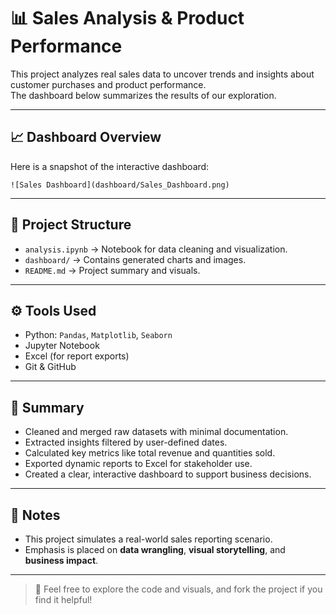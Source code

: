 # 📊 Sales Analysis & Product Performance

This project analyzes real sales data to uncover trends and insights about customer purchases and product performance.  
The dashboard below summarizes the results of our exploration.

---

## 📈 Dashboard Overview

Here is a snapshot of the interactive dashboard:

`![Sales Dashboard](dashboard/Sales_Dashboard.png)`

---

## 🧩 Project Structure

- `analysis.ipynb` → Notebook for data cleaning and visualization.
- `dashboard/` → Contains generated charts and images.
- `README.md` → Project summary and visuals.

---

## ⚙️ Tools Used

- Python: `Pandas`, `Matplotlib`, `Seaborn`
- Jupyter Notebook
- Excel (for report exports)
- Git & GitHub

---

## 📌 Summary

- Cleaned and merged raw datasets with minimal documentation.
- Extracted insights filtered by user-defined dates.
- Calculated key metrics like total revenue and quantities sold.
- Exported dynamic reports to Excel for stakeholder use.
- Created a clear, interactive dashboard to support business decisions.

---

## 📎 Notes

- This project simulates a real-world sales reporting scenario.
- Emphasis is placed on **data wrangling**, **visual storytelling**, and **business impact**.

---

> 🚀 Feel free to explore the code and visuals, and fork the project if you find it helpful!
